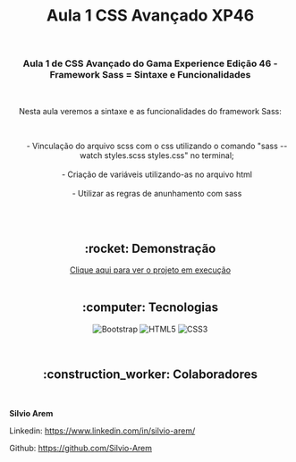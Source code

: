 <h1 align="center">Aula 1 CSS Avançado XP46</h1>

<br>

<h3 align="center">Aula 1 de CSS Avançado do Gama Experience Edição 46 - Framework Sass = Sintaxe e Funcionalidades</h3>

<br>

<p align="center">Nesta aula veremos a sintaxe e as funcionalidades do framework Sass:</p><br>
<ul style= "text-align: center; list-style-type: none">
    <li>- Vinculação do arquivo scss com o css utilizando o comando "sass --watch styles.scss styles.css" no terminal;</li><br>
    <li>- Criação de variáveis utilizando-as no arquivo html</li><br>
    <li>- Utilizar as regras de anunhamento com sass</li><br>
</ul>

<br>

<h2 align="center">:rocket: Demonstração</h2>

<div align="center"> 
  <a href="https://silvio-arem.github.io/aula-1-sass/">Clique aqui para ver o projeto em execução</a>
</div>
<br>

<h2 align="center">:computer: Tecnologias</h2>
<div align="center">

  ![Bootstrap](https://img.shields.io/badge/Bootstrap-563D7C?style=for-the-badge&logo=bootstrap&logoColor=white) 
  ![HTML5](https://img.shields.io/badge/HTML5-E34F26?style=for-the-badge&logo=html5&logoColor=white) 
  ![CSS3](https://img.shields.io/badge/CSS3-1572B6?style=for-the-badge&logo=css3&logoColor=white) 
  
</div>
<br>
<h2 align="center">:construction_worker: Colaboradores</h2>


<br>

**Silvio Arem**

Linkedin: https://www.linkedin.com/in/silvio-arem/

Github: https://github.com/Silvio-Arem
